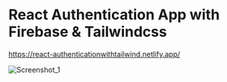 # React Authentication App with Firebase & Tailwindcss

https://react-authenticationwithtailwind.netlify.app/

![Screenshot_1](https://user-images.githubusercontent.com/16065340/152177683-2f24e340-cfe9-42bd-be70-22744a9a1519.png)
